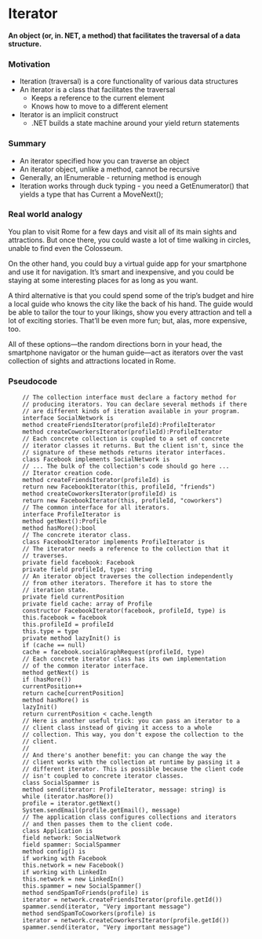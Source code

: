 ﻿# Iterator

**An object (or, in. NET, a method) that facilitates the traversal of a data structure.**

### Motivation

- Iteration (traversal) is a core functionality of various data structures
- An iterator is a class that facilitates the traversal
    - Keeps a reference to the current element
    - Knows how to move to a different element
- Iterator is an implicit construct
    - .NET builds a state machine around your yield return statements

### Summary

- An iterator specified how you can traverse an object
- An iterator object, unlike a method, cannot be recursive
- Generally, an IEnumerable<T> - returning method is enough
- Iteration works through duck typing - you need a GetEnumerator() that yields a type that has Current a MoveNext();

### Real world analogy

You plan to visit Rome for a few days and visit all of its main sights and attractions. But once there, you could waste
a lot of time walking in circles, unable to find even the Colosseum.

On the other hand, you could buy a virtual guide app for your smartphone and use it for navigation. It’s smart and
inexpensive, and you could be staying at some interesting places for as long as you want.

A third alternative is that you could spend some of the trip’s budget and hire a local guide who knows the city like the
back of his hand. The guide would be able to tailor the tour to your likings, show you every attraction and tell a lot
of exciting stories. That’ll be even more fun; but, alas, more expensive, too.

All of these options—the random directions born in your head, the smartphone navigator or the human guide—act as
iterators over the vast collection of sights and attractions located in Rome.

### Pseudocode

        // The collection interface must declare a factory method for
        // producing iterators. You can declare several methods if there
        // are different kinds of iteration available in your program.
        interface SocialNetwork is
        method createFriendsIterator(profileId):ProfileIterator
        method createCoworkersIterator(profileId):ProfileIterator
        // Each concrete collection is coupled to a set of concrete
        // iterator classes it returns. But the client isn't, since the
        // signature of these methods returns iterator interfaces.
        class Facebook implements SocialNetwork is
        // ... The bulk of the collection's code should go here ...
        // Iterator creation code.
        method createFriendsIterator(profileId) is
        return new FacebookIterator(this, profileId, "friends")
        method createCoworkersIterator(profileId) is
        return new FacebookIterator(this, profileId, "coworkers")
        // The common interface for all iterators.
        interface ProfileIterator is
        method getNext():Profile
        method hasMore():bool
        // The concrete iterator class.
        class FacebookIterator implements ProfileIterator is
        // The iterator needs a reference to the collection that it
        // traverses.
        private field facebook: Facebook
        private field profileId, type: string
        // An iterator object traverses the collection independently
        // from other iterators. Therefore it has to store the
        // iteration state.
        private field currentPosition
        private field cache: array of Profile
        constructor FacebookIterator(facebook, profileId, type) is
        this.facebook = facebook
        this.profileId = profileId
        this.type = type
        private method lazyInit() is
        if (cache == null)
        cache = facebook.socialGraphRequest(profileId, type)
        // Each concrete iterator class has its own implementation
        // of the common iterator interface.
        method getNext() is
        if (hasMore())
        currentPosition++
        return cache[currentPosition]
        method hasMore() is
        lazyInit()
        return currentPosition < cache.length
        // Here is another useful trick: you can pass an iterator to a
        // client class instead of giving it access to a whole
        // collection. This way, you don't expose the collection to the
        // client.
        //
        // And there's another benefit: you can change the way the
        // client works with the collection at runtime by passing it a
        // different iterator. This is possible because the client code
        // isn't coupled to concrete iterator classes.
        class SocialSpammer is
        method send(iterator: ProfileIterator, message: string) is
        while (iterator.hasMore())
        profile = iterator.getNext()
        System.sendEmail(profile.getEmail(), message)
        // The application class configures collections and iterators
        // and then passes them to the client code.
        class Application is
        field network: SocialNetwork
        field spammer: SocialSpammer
        method config() is
        if working with Facebook
        this.network = new Facebook()
        if working with LinkedIn
        this.network = new LinkedIn()
        this.spammer = new SocialSpammer()
        method sendSpamToFriends(profile) is
        iterator = network.createFriendsIterator(profile.getId())
        spammer.send(iterator, "Very important message")
        method sendSpamToCoworkers(profile) is
        iterator = network.createCoworkersIterator(profile.getId())
        spammer.send(iterator, "Very important message")